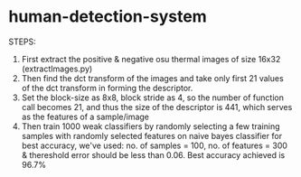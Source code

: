 # human-detection-system
STEPS:

1. First extract the positive & negative osu thermal images of size 16x32 (extractImages.py)
2. Then find the dct transform of the images and take only first 21 values of the dct transform in forming the descriptor.
3. Set the block-size as 8x8, block stride as 4, so the number of function call becomes 21, and thus the size of the descriptor is 441, which serves as the features of a sample/image
4. Then train 1000 weak classifiers by randomly selecting a few training samples with randomly selected features on naive bayes classifier
   for best accuracy, we've used: no. of samples = 100, no. of features = 300 & thereshold error should be less than 0.06.
   Best accuracy achieved is 96.7%

